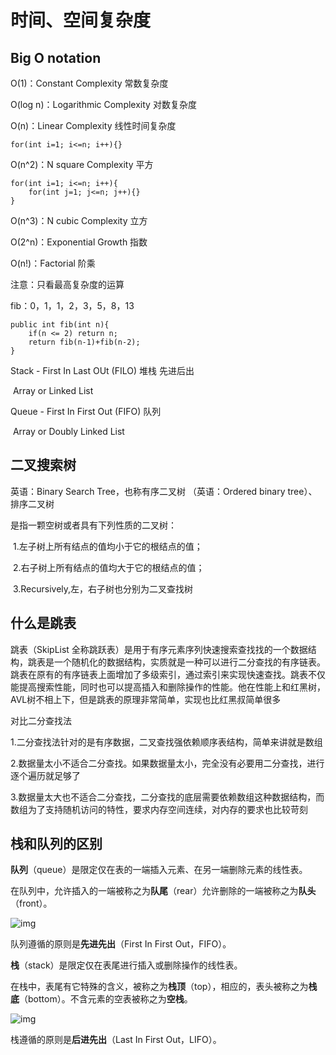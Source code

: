 # 时间、空间复杂度

## Big O notation

O(1)：Constant Complexity 常数复杂度

O(log n)：Logarithmic Complexity 对数复杂度

O(n)：Linear Complexity 线性时间复杂度

```
for(int i=1; i<=n; i++){}
```

O(n^2)：N square Complexity 平方

```
for(int i=1; i<=n; i++){
	for(int j=1; j<=n; j++){}
}
```

O(n^3)：N cubic Complexity  立方

O(2^n)：Exponential Growth 指数

O(n!)：Factorial 阶乘



注意：只看最高复杂度的运算



fib：0，1，1，2，3，5，8，13

```
public int fib(int n){
	if(n <= 2) return n;
	return fib(n-1)+fib(n-2);
}
```



Stack - First In Last OUt (FILO) 堆栈 先进后出

​	Array or Linked List

Queue - First In First Out (FIFO) 队列

​	Array or Doubly Linked List



## 二叉搜索树

英语：Binary Search Tree，也称有序二叉树 （英语：Ordered binary tree）、排序二叉树

是指一颗空树或者具有下列性质的二叉树：

​	1.左子树上所有结点的值均小于它的根结点的值；

​	2.右子树上所有结点的值均大于它的根结点的值；

​	3.Recursively,左，右子树也分别为二叉查找树



## 什么是跳表

跳表（SkipList 全称跳跃表）是用于有序元素序列快速搜索查找找的一个数据结构，跳表是一个随机化的数据结构，实质就是一种可以进行二分查找的有序链表。跳表在原有的有序链表上面增加了多级索引，通过索引来实现快速查找。跳表不仅能提高搜索性能，同时也可以提高插入和删除操作的性能。他在性能上和红黑树，AVL树不相上下，但是跳表的原理非常简单，实现也比红黑叔简单很多



对比二分查找法

​	1.二分查找法针对的是有序数据，二叉查找强依赖顺序表结构，简单来讲就是数组

​	2.数据量太小不适合二分查找。如果数据量太小，完全没有必要用二分查找，进行逐个遍历就足够了

​	3.数据量太大也不适合二分查找，二分查找的底层需要依赖数组这种数据结构，而数组为了支持随机访问的特性，要求内存空间连续，对内存的要求也比较苛刻

## 栈和队列的区别

**队列**（queue）是限定仅在表的一端插入元素、在另一端删除元素的线性表。

在队列中，允许插入的一端被称之为**队尾**（rear）允许删除的一端被称之为**队头**（front）。

![img](https://img2020.cnblogs.com/blog/145687/202105/145687-20210516075528012-659202402.png)

队列遵循的原则是**先进先出**（First In First Out，FIFO）。



**栈**（stack）是限定仅在表尾进行插入或删除操作的线性表。

在栈中，表尾有它特殊的含义，被称之为**栈顶**（top），相应的，表头被称之为**栈底**（bottom）。不含元素的空表被称之为**空栈**。

![img](https://img2020.cnblogs.com/blog/145687/202105/145687-20210516075543632-590214681.png)

栈遵循的原则是**后进先出**（Last In First Out，LIFO）。